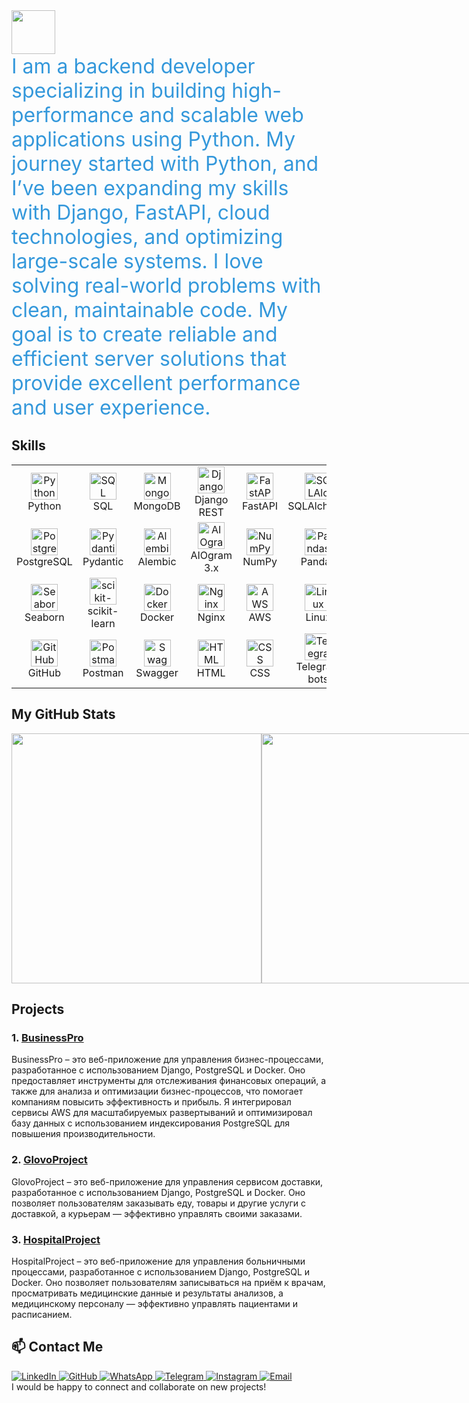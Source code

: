 <a href="https://github.com/SalahidinAI">
  <img height="70" src="https://readme-typing-svg.herokuapp.com?lines=I+am+Salahidin;and+I+am+Backend+Developer&duration=2500&speed=20&colors=FFE15D,FF5733,33FF57,3357FF,FF33A6"/>
</a>

<div style="font-size: 2rem; color: #3498db; animation: fadeIn 2s ease-out;">
  I am a backend developer specializing in building high-performance and scalable web applications using Python. My journey started with Python, and I’ve been expanding my skills with Django, FastAPI, cloud technologies, and optimizing large-scale systems. I love solving real-world problems with clean, maintainable code. My goal is to create reliable and efficient server solutions that provide excellent performance and user experience.
</div>

## Skills
<p align="start">
<table align="center">
  <tr>
    <td align="center" width="80"><img src="https://skillicons.dev/icons?i=python" width="43" height="43" alt="Python" /><br>Python</td>
    <td align="center" width="80"><img src="https://skillicons.dev/icons?i=sql" width="43" height="43" alt="SQL" /><br>SQL</td>
    <td align="center" width="80"><img src="https://skillicons.dev/icons?i=mongodb" width="43" height="43" alt="MongoDB" /><br>MongoDB</td>
    <td align="center" width="80"><img src="https://skillicons.dev/icons?i=django" width="43" height="43" alt="Django" /><br>Django REST</td>
    <td align="center" width="80"><img src="https://skillicons.dev/icons?i=fastapi" width="43" height="43" alt="FastAPI" /><br>FastAPI</td>
    <td align="center" width="80"><img src="https://skillicons.dev/icons?i=sqlalchemy" width="43" height="43" alt="SQLAlchemy" /><br>SQLAlchemy</td>
    <td align="center" width="80"><img src="https://skillicons.dev/icons?i=redis" width="43" height="43" alt="Redis" /><br>Redis</td>
  </tr>
  <tr>
    <td align="center" width="80"><img src="https://skillicons.dev/icons?i=postgresql" width="43" height="43" alt="PostgreSQL" /><br>PostgreSQL</td>
    <td align="center" width="80"><img src="https://skillicons.dev/icons?i=pydantic" width="43" height="43" alt="Pydantic" /><br>Pydantic</td>
    <td align="center" width="80"><img src="https://skillicons.dev/icons?i=alembic" width="43" height="43" alt="Alembic" /><br>Alembic</td>
    <td align="center" width="80"><img src="https://skillicons.dev/icons?i=aiogram" width="43" height="43" alt="AIOgram" /><br>AIOgram 3.x</td>
    <td align="center" width="80"><img src="https://skillicons.dev/icons?i=numpy" width="43" height="43" alt="NumPy" /><br>NumPy</td>
    <td align="center" width="80"><img src="https://skillicons.dev/icons?i=pandas" width="43" height="43" alt="Pandas" /><br>Pandas</td>
    <td align="center" width="80"><img src="https://skillicons.dev/icons?i=matplotlib" width="43" height="43" alt="Matplotlib" /><br>Matplotlib</td>
  </tr>
  <tr>
    <td align="center" width="80"><img src="https://skillicons.dev/icons?i=seaborn" width="43" height="43" alt="Seaborn" /><br>Seaborn</td>
    <td align="center" width="80"><img src="https://skillicons.dev/icons?i=scikitlearn" width="43" height="43" alt="scikit-learn" /><br>scikit-learn</td>
    <td align="center" width="80"><img src="https://skillicons.dev/icons?i=docker" width="43" height="43" alt="Docker" /><br>Docker</td>
    <td align="center" width="80"><img src="https://skillicons.dev/icons?i=nginx" width="43" height="43" alt="Nginx" /><br>Nginx</td>
    <td align="center" width="80"><img src="https://skillicons.dev/icons?i=aws" width="43" height="43" alt="AWS" /><br>AWS</td>
    <td align="center" width="80"><img src="https://skillicons.dev/icons?i=linux" width="43" height="43" alt="Linux" /><br>Linux</td>
    <td align="center" width="80"><img src="https://skillicons.dev/icons?i=git" width="43" height="43" alt="Git" /><br>Git</td>
  </tr>
  <tr>
    <td align="center" width="80"><img src="https://skillicons.dev/icons?i=github" width="43" height="43" alt="GitHub" /><br>GitHub</td>
    <td align="center" width="80"><img src="https://skillicons.dev/icons?i=postman" width="43" height="43" alt="Postman" /><br>Postman</td>
    <td align="center" width="80"><img src="https://skillicons.dev/icons?i=swagger" width="43" height="43" alt="Swagger" /><br>Swagger</td>
    <td align="center" width="80"><img src="https://skillicons.dev/icons?i=html" width="43" height="43" alt="HTML" /><br>HTML</td>
    <td align="center" width="80"><img src="https://skillicons.dev/icons?i=css" width="43" height="43" alt="CSS" /><br>CSS</td>
    <td align="center" width="80"><img src="https://skillicons.dev/icons?i=telegram" width="43" height="43" alt="Telegram" /><br>Telegram bots</td>
    <td align="center" width="80">C++ (basic)</td>
  </tr>
</table>
</p>

## My GitHub Stats

<div style="display: flex">
  <img width=400 src='https://github-readme-stats.vercel.app/api?username=SalahidinAI&theme=vue-dark&show_icons=true&hide_border=true&count_private=true' />
  <img width=400 src='https://github-readme-streak-stats.herokuapp.com/?user=SalahidinAI&theme=vue-dark&hide_border=true' />
  <img width=400 src='https://github-readme-stats.vercel.app/api/top-langs/?username=SalahidinAI&theme=vue-dark&show_icons=true&hide_border=true&layout=compact' />
</div>

## Projects

### 1. [BusinessPro](https://github.com/SalahidinAI/BusinessPro)
<div>
  BusinessPro – это веб-приложение для управления бизнес-процессами, разработанное с использованием Django, PostgreSQL и Docker. Оно предоставляет инструменты для отслеживания финансовых операций, а также для анализа и оптимизации бизнес-процессов, что помогает компаниям повысить эффективность и прибыль. Я интегрировал сервисы AWS для масштабируемых развертываний и оптимизировал базу данных с использованием индексирования PostgreSQL для повышения производительности.
</div>

### 2. [GlovoProject](https://github.com/SalahidinAI/GlovoProject)
<div>
  GlovoProject – это веб-приложение для управления сервисом доставки, разработанное с использованием Django, PostgreSQL и Docker. Оно позволяет пользователям заказывать еду, товары и другие услуги с доставкой, а курьерам — эффективно управлять своими заказами.
</div>

### 3. [HospitalProject](https://github.com/SalahidinAI/HospitalProject)
<div>
  HospitalProject – это веб-приложение для управления больничными процессами, разработанное с использованием Django, PostgreSQL и Docker. Оно позволяет пользователям записываться на приём к врачам, просматривать медицинские данные и результаты анализов, а медицинскому персоналу — эффективно управлять пациентами и расписанием.
</div>

## 📫 Contact Me

<div>
  <a href="https://www.linkedin.com/in/salahidin-zulpukarov-a36478337/" target="_blank">
    <img src="https://img.shields.io/badge/LinkedIn-профиль-blue?style=for-the-badge&logo=linkedin" alt="LinkedIn">
  </a>
  <a href="https://github.com/SalahidinAI/" target="_blank">
    <img src="https://img.shields.io/badge/GitHub-SalahidinAI-black?style=for-the-badge&logo=github" alt="GitHub">
  </a>
  <a href="https://wa.me/+996990333571" target="_blank">
    <img src="https://img.shields.io/badge/WhatsApp-Contact-green?style=for-the-badge&logo=whatsapp" alt="WhatsApp">
  </a>
  <a href="https://t.me/Salahidinz" target="_blank">
    <img src="https://img.shields.io/badge/Telegram-Contact-blue?style=for-the-badge&logo=telegram" alt="Telegram">
  </a>
  <a href="https://www.instagram.com/_salahidin1_/" target="_blank">
    <img src="https://img.shields.io/badge/Instagram-Profile-pink?style=for-the-badge&logo=instagram" alt="Instagram">
  </a>
  <a href="mailto:zulpukarovz555@gmail.com">
    <img src="https://img.shields.io/badge/Email-Contact-red?style=for-the-badge&logo=gmail" alt="Email">
  </a>
</div>

<div>
  I would be happy to connect and collaborate on new projects!
</div>
